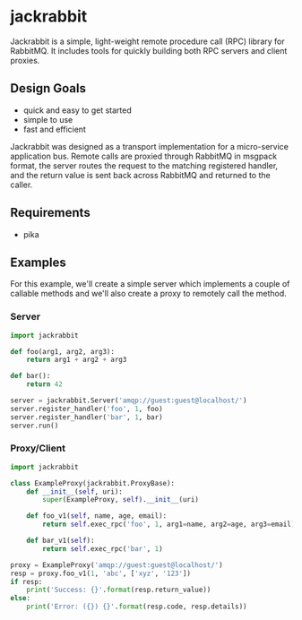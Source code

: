 # jackrabbit
Jackrabbit is a simple, light-weight remote procedure call (RPC) library for RabbitMQ.
It includes tools for quickly building both RPC servers and client proxies.

## Design Goals
- quick and easy to get started
- simple to use
- fast and efficient

Jackrabbit was designed as a transport implementation for a micro-service application bus. Remote calls
are proxied through RabbitMQ in msgpack format, the server routes the request to the matching registered
handler, and the return value is sent back across RabbitMQ and returned to the caller.

## Requirements
- pika

## Examples
For this example, we'll create a simple server which implements a couple of callable methods and
we'll also create a proxy to remotely call the method.

### Server
```python
import jackrabbit

def foo(arg1, arg2, arg3):
    return arg1 + arg2 + arg3

def bar():
    return 42

server = jackrabbit.Server('amqp://guest:guest@localhost/')
server.register_handler('foo', 1, foo)
server.register_handler('bar', 1, bar)
server.run()
```

### Proxy/Client
```python
import jackrabbit

class ExampleProxy(jackrabbit.ProxyBase):
    def __init__(self, uri):
        super(ExampleProxy, self).__init__(uri)

    def foo_v1(self, name, age, email):
        return self.exec_rpc('foo', 1, arg1=name, arg2=age, arg3=email)

    def bar_v1(self):
        return self.exec_rpc('bar', 1)

proxy = ExampleProxy('amqp://guest:guest@localhost/')
resp = proxy.foo_v1(1, 'abc', ['xyz', '123'])
if resp:
    print('Success: {}'.format(resp.return_value))
else:
    print('Error: ({}) {}'.format(resp.code, resp.details))
```


